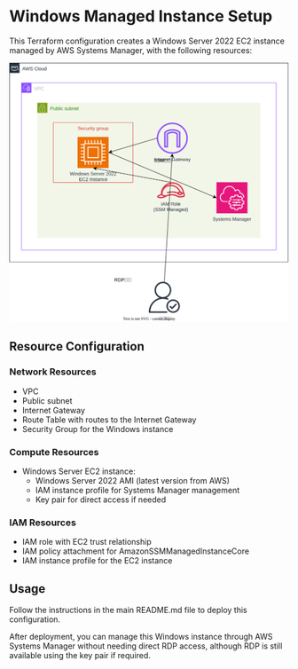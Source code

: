 # Windows Managed Instance Setup

This Terraform configuration creates a Windows Server 2022 EC2 instance managed by AWS Systems Manager, with the following resources:

![Architecture Diagram](src/architecture.svg)

## Resource Configuration

### Network Resources
- VPC
- Public subnet
- Internet Gateway
- Route Table with routes to the Internet Gateway
- Security Group for the Windows instance

### Compute Resources
- Windows Server EC2 instance:
  - Windows Server 2022 AMI (latest version from AWS)
  - IAM instance profile for Systems Manager management
  - Key pair for direct access if needed

### IAM Resources
- IAM role with EC2 trust relationship
- IAM policy attachment for AmazonSSMManagedInstanceCore
- IAM instance profile for the EC2 instance

## Usage

Follow the instructions in the main README.md file to deploy this configuration.

After deployment, you can manage this Windows instance through AWS Systems Manager without needing direct RDP access, although RDP is still available using the key pair if required.
